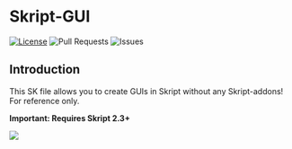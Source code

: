 # Skript-GUI
[![License](https://img.shields.io/badge/license-GPLv3-blue?style=for-the-badge)](https://www.gnu.org/licenses/gpl-3.0.html) ![Pull Requests](https://img.shields.io/github/issues-pr-closed/katorlys/Skript-GUI?style=for-the-badge) ![Issues](https://img.shields.io/github/issues-closed/katorlys/Skript-GUI?style=for-the-badge)

## Introduction
This SK file allows you to create GUIs in Skript without any Skript-addons!<br>
For reference only.<br>

<b>Important: Requires Skript 2.3+</b><br>

<img align="center" src="https://cdn.jsdelivr.net/gh/katorlys/Skript-GUI/screenshot.png"><br>
